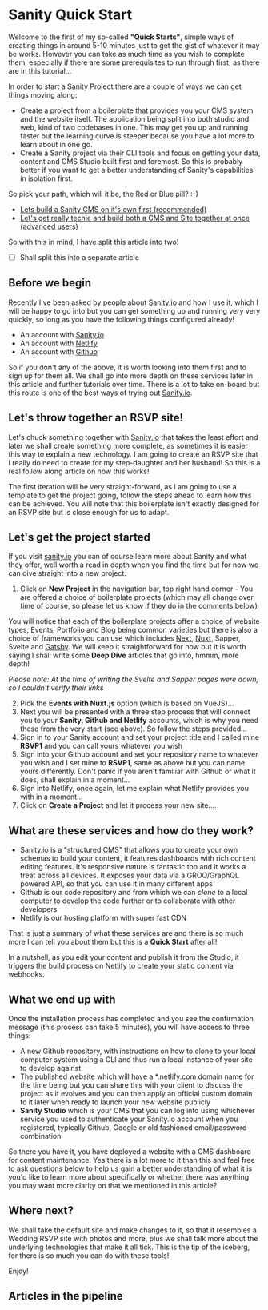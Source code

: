 # Sanity Quick Start

Welcome to the first of my so-called **"Quick Starts"**, simple ways of creating things in around 5-10 minutes just to get the gist of whatever it may be works. However you can take as much time as you wish to complete them, especially if there are some prerequisites to run through first, as there are in this tutorial...

In order to start a Sanity Project there are a couple of ways we can get things moving along:

- Create a project from a boilerplate that provides you your CMS system and the website itself. The application being split into both studio and web, kind of two codebases in one. This may get you up and running faster but the learning curve is steeper because you have a lot more to learn about in one go.
- Create a Sanity project via their CLI tools and focus on getting your data, content and CMS Studio built first and foremost. So this is probably better if you want to get a better understanding of Sanity's capabilities in isolation first. 

So pick your path, which will it be, the Red or Blue pill? :-)

- [Lets build a Sanity CMS on it's own first (recommended)]()
- [Let's get really techie and build both a CMS and Site together at once (advanced users)]()

So with this in mind, I have split this article into two!

- [ ] Shall split this into a separate article 
## Before we begin

Recently I've been asked by people about [Sanity.io](https://sanity.io) and how I use it, which I will be happy to go into but you can get something up and running very very quickly, so long as you have the following things configured already!

- An account with [Sanity.io](https://sanity.io)
- An account with [Netlify](https://netlify.com)
- An account with [Github](https://github.com)

So if you don't any of the above, it is worth looking into them first and to sign up for them all. We shall go into more depth on these services later in this article and further tutorials over time. There is a lot to take on-board but this route is one of the best ways of trying out [Sanity.io](https://sanity.io).

## Let's throw together an RSVP site!

Let's chuck something together with [Sanity.io](https://sanity.io) that takes the least effort and later we shall create something more complete, as sometimes it is easier this way to explain a new technology. I am going to create an RSVP site that I really do need to create for my step-daughter and her husband! So this is a real follow along article on how this works! 

The first iteration will be very straight-forward, as I am going to use a template to get the project going, follow the steps ahead to learn how this can be achieved. You will note that this boilerplate isn't exactly designed for an RSVP site but is close enough for us to adapt.

## Let's get the project started

If you visit [sanity.io](https://sanity.io) you can of course learn more about Sanity and what they offer, well worth a read in depth when you find the time but for now we can dive straight into a new project.

1. Click on **New Project** in the navigation bar, top right hand corner - You are offered a choice of boilerplate projects (which may all change over time of course, so please let us know if they do in the comments below)

You will notice that each of the boilerplate projects offer a choice of website types, Events, Portfolio and Blog being common varieties but there is also a choice of frameworks you can use which includes [Next](https://nextjs.org), [Nuxt](https://nuxtjs.org), Sapper, Svelte and [Gatsby](https://www.gatsbyjs.org). We will keep it straightforward for now but it is worth saying I shall write some **Deep Dive** articles that go into, hmmm, more depth! 

_Please note: At the time of writing the Svelte and Sapper pages were down, so I couldn't verify their links_

2. Pick the **Events with Nuxt.js** option (which is based on VueJS)...
3. Next you will be presented with a three step process that will connect you to your __Sanity, Github and Netlify__ accounts, which is why you need these from the very start (see above). So follow the steps provided...
4. Sign in to your Sanity account and set your project title and I called mine __RSVP1__ and you can call yours whatever you wish
5. Sign into your Github account and set your repository name to whatever you wish and I set mine to __RSVP1__, same as above but you can name yours differently. Don't panic if you aren't familiar with Github or what it does, shall explain in a moment...
6. Sign into Netlify, once again, let me explain what Netlify provides you with in a moment...
7. Click on **Create a Project** and let it process your new site....

## What are these services and how do they work?

- Sanity.io is a "structured CMS" that allows you to create your own schemas to build your content, it features dashboards with rich content editing features. It's responsive nature is fantastic too and it works a treat across all devices. It exposes your data via a GROQ/GraphQL powered API, so that you can use it in many different apps
- Github is our code repository and from which we can _clone_ to a local computer to develop the code further or to collaborate with other developers
- Netlify is our hosting platform with super fast CDN

That is just a summary of what these services are and there is so much more I can tell you about them but this is a __Quick Start__ after all!

In a nutshell, as you edit your content and publish it from the Studio, it triggers the build process on Netlify to create your static content via webhooks. 

## What we end up with 

Once the installation process has completed and you see the confirmation message (this process can take 5 minutes), you will have access to three things:

- A new Github repository, with instructions on how to clone to your local computer system using a CLI and thus run a local instance of your site to develop against
- The published website which will have a *.netlify.com domain name for the time being but you can share this with your client to discuss the project as it evolves and you can then apply an official custom domain to it later when ready to launch your new website publicly
- __Sanity Studio__ which is your CMS that you can log into using whichever service you used to authenticate your Sanity.io account when you registered, typically Github, Google or old fashioned email/password combination

So there you have it, you have deployed a website with a CMS dashboard for content maintenance. Yes there is a lot more to it than this and feel free to ask questions below to help us gain a better understanding of what it is you'd like to learn more about specifically or whether there was anything you may want more clarity on that we mentioned in this article?

## Where next?

We shall take the default site and make changes to it, so that it resembles a Wedding RSVP site with photos and more, plus we shall talk more about the underlying technologies that make it all tick. This is the tip of the iceberg, for there is so much you can do with these tools!

Enjoy!

## Articles in the pipeline